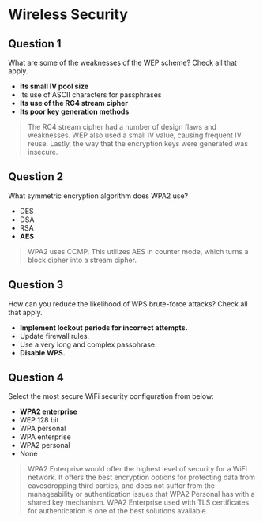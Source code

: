 # Wireless Security

## Question 1

What are some of the weaknesses of the WEP scheme? Check all that apply.

* **Its small IV pool size**
* Its use of ASCII characters for passphrases
* **Its use of the RC4 stream cipher**
* **Its poor key generation methods**

> The RC4 stream cipher had a number of design flaws and weaknesses. WEP also used a small IV value, causing frequent IV reuse. Lastly, the way that the encryption keys were generated was insecure.

## Question 2

What symmetric encryption algorithm does 
WPA2 use?

* DES
* DSA
* RSA
* **AES**

> WPA2 uses CCMP. This utilizes AES in counter mode, which turns a block cipher into a stream cipher.

## Question 3

How can you reduce the likelihood of WPS brute-force attacks? Check all that apply.

* **Implement lockout periods for incorrect attempts.**
* Update firewall rules.
* Use a very long and complex passphrase.
* **Disable WPS.**

## Question 4

Select the most secure WiFi security configuration from below:

* **WPA2 enterprise**
* WEP 128 bit
* WPA personal
* WPA enterprise
* WPA2 personal
* None

> WPA2 Enterprise would offer the highest level of security for a WiFi network. It offers the best encryption options for protecting data from eavesdropping third parties, and does not suffer from the manageability or authentication issues that WPA2 Personal has with a shared key mechanism. WPA2 Enterprise used with TLS certificates for authentication is one of the best solutions available.